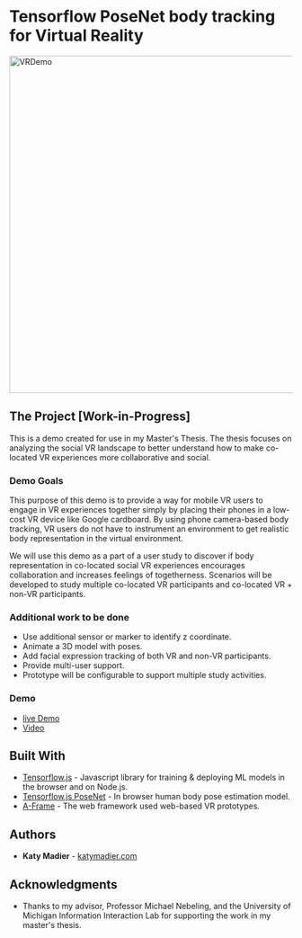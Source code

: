 # Tensorflow PoseNet body tracking for Virtual Reality

<img src="tsbodytracking.gif" alt="VRDemo" style="width: 600px;"/>

## The Project [Work-in-Progress]

This is a demo created for use in my Master's Thesis. The thesis focuses on analyzing the social VR landscape to better understand how to make co-located VR experiences more collaborative and social.

### Demo Goals

This purpose of this demo is to provide a way for mobile VR users to engage in VR experiences together simply by placing their phones in a low-cost VR device like Google cardboard. By using phone camera-based body tracking, VR users do not have to instrument an environment to get realistic body representation in the virtual environment.

We will use this demo as a part of a user study to discover if body representation in co-located social VR experiences encourages collaboration and increases feelings of togetherness. Scenarios will be developed to study multiple co-located VR participants and co-located VR + non-VR participants. 

### Additional work to be done

* Use additional sensor or marker to identify z coordinate.
* Animate a 3D model with poses.
* Add facial expression tracking of both VR and non-VR participants.
* Provide multi-user support.
* Prototype will be configurable to support multiple study activities. 


### Demo

* [live Demo](https://katymadier.github.io/demos/tsbodytracking/)<br>
* [Video](https://www.useloom.com/share/eed34684bea44e429b0f9992f2712f6f)<br>


## Built With

* [Tensorflow.js](https://js.tensorflow.org/) - Javascript library for training & deploying ML models in the browser and on Node.js.
* [Tensorflow.js PoseNet](https://github.com/tensorflow/tfjs-models/tree/master/posenet) - In browser human body pose estimation model.
* [A-Frame](https://aframe.io/) - The web framework used web-based VR prototypes.


## Authors

* **Katy Madier** - [katymadier.com](https://katymadier.com)


## Acknowledgments

* Thanks to my advisor, Professor Michael Nebeling, and the University of Michigan Information Interaction Lab for supporting the work in my master's thesis.
